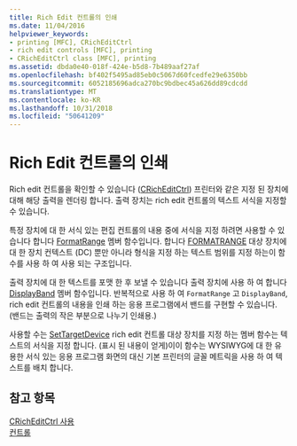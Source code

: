 ```yaml
---
title: Rich Edit 컨트롤의 인쇄
ms.date: 11/04/2016
helpviewer_keywords:
- printing [MFC], CRichEditCtrl
- rich edit controls [MFC], printing
- CRichEditCtrl class [MFC], printing
ms.assetid: dbda0e40-018f-424e-b5d8-7b489aaf27af
ms.openlocfilehash: bf402f5495ad85eb0c5067d60fcedfe29e6350bb
ms.sourcegitcommit: 6052185696adca270bc9bdbec45a626dd89cdcdd
ms.translationtype: MT
ms.contentlocale: ko-KR
ms.lasthandoff: 10/31/2018
ms.locfileid: "50641209"
---
```

# <a name="printing-in-rich-edit-controls"></a>Rich Edit 컨트롤의 인쇄

Rich edit 컨트롤을 확인할 수 있습니다 ([CRichEditCtrl](../mfc/reference/cricheditctrl-class.md)) 프린터와 같은 지정 된 장치에 대해 해당 출력을 렌더링 합니다. 출력 장치는 rich edit 컨트롤의 텍스트 서식을 지정할 수 있습니다.

특정 장치에 대 한 서식 있는 편집 컨트롤의 내용 중에 서식을 지정 하려면 사용할 수 있습니다 합니다 [FormatRange](../mfc/reference/cricheditctrl-class.md#formatrange) 멤버 함수입니다. 합니다 [FORMATRANGE](/windows/desktop/api/richedit/ns-richedit-_formatrange) 대상 장치에 대 한 장치 컨텍스트 (DC) 뿐만 아니라 형식을 지정 하는 텍스트 범위를 지정 하는이 함수를 사용 하 여 사용 되는 구조입니다.

출력 장치에 대 한 텍스트를 포맷 한 후 보낼 수 있습니다 출력 장치에 사용 하 여 합니다 [DisplayBand](../mfc/reference/cricheditctrl-class.md#displayband) 멤버 함수입니다. 반복적으로 사용 하 여 `FormatRange` 고 `DisplayBand`, rich edit 컨트롤의 내용을 인쇄 하는 응용 프로그램에서 밴드를 구현할 수 있습니다. (밴드는 출력의 작은 부분으로 나누기 인쇄용.)

사용할 수는 [SetTargetDevice](../mfc/reference/cricheditctrl-class.md#settargetdevice) rich edit 컨트롤 대상 장치를 지정 하는 멤버 함수는 텍스트의 서식을 지정 합니다. (표시 된 내용이 얻게)이이 함수는 WYSIWYG에 대 한 유용한 서식 있는 응용 프로그램 화면의 대신 기본 프린터의 글꼴 메트릭을 사용 하 여 텍스트를 배치 합니다.

## <a name="see-also"></a>참고 항목

[CRichEditCtrl 사용](../mfc/using-cricheditctrl.md)<br/>
[컨트롤](../mfc/controls-mfc.md)

